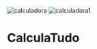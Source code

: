 ![calculadora](https://user-images.githubusercontent.com/38446492/127501007-3df6c899-bd62-43be-b8d0-e00243f8b3ce.png)
![calculadora1](https://user-images.githubusercontent.com/38446492/127501018-7a442a1c-9863-409c-bc79-e8b108a6d34f.png)
# CalculaTudo
